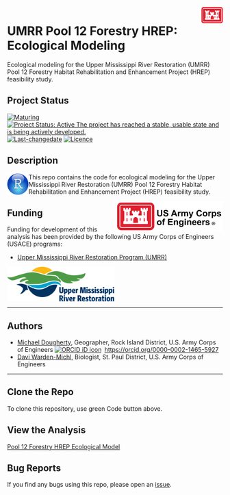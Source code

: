 <!-- README.md is generated from README.Rmd. Please edit that file -->
<!-- rmarkdown::render(input="README.Rmd", output_file = "README.md", output_format = "md_document") -->

<img src="figures/castle.png" width=50 align="right" />

# UMRR Pool 12 Forestry HREP: Ecological Modeling

Ecological modeling for the Upper Mississippi River Restoration (UMRR)
Pool 12 Forestry Habitat Rehabilitation and Enhancement Project (HREP)
feasibility study.

## Project Status

[![Maturing](https://img.shields.io/badge/lifecycle-maturing-blue.svg)](https://www.tidyverse.org/lifecycle)
[![Project Status: Active The project has reached a stable, usable state
and is being actively
developed.](https://www.repostatus.org/badges/latest/active.svg)](https://www.repostatus.org/#active)
[![Last-changedate](https://img.shields.io/badge/last%20change-2023--01--12-yellowgreen.svg)](/commits/master)
[![Licence](https://img.shields.io/badge/licence-CC0-blue.svg)](http://choosealicense.com/licenses/cc0-1.0/)

## Description

<img src="figures/r_logo.png" width=50 align="left" />

This repo contains the code for ecological modeling for the Upper
Mississippi River Restoration (UMRR) Pool 12 Forestry Habitat
Rehabilitation and Enhancement Project (HREP) feasibility study.

<img src="figures/USACE-Logo-Horizontal.png" width=250 align="right" />

## Funding

Funding for development of this analysis has been provided by the
following US Army Corps of Engineers (USACE) programs:

-   [Upper Mississippi River Restoration Program
    (UMRR)](https://www.mvr.usace.army.mil/Missions/Environmental-Stewardship/Upper-Mississippi-River-Restoration/)

<img src="figures/UMRRlogo_rgb_300px.png" width=250 align="left" />
<br clear="all" />

------------------------------------------------------------------------

## Authors

-   [Michael Dougherty](mailto:Michael.P.Dougherty@usace.army.mil),
    Geographer, Rock Island District, U.S. Army Corps of Engineers
    <a itemprop="sameAs" content="https://orcid.org/0000-0002-1465-5927" href="https://orcid.org/0000-0002-1465-5927" target="orcid.widget" rel="me noopener noreferrer" style="vertical-align:top;">
    <img src="https://orcid.org/sites/default/files/images/orcid_16x16.png" style="width:1em;margin-right:.5em;" alt="ORCID iD icon">https://orcid.org/0000-0002-1465-5927</a>
-   [Davi Warden-Michl](mailto:davi.e.michl@usace.army.mil), Biologist,
    St. Paul District, U.S. Army Corps of Engineers

------------------------------------------------------------------------

## Clone the Repo

To clone this repository, use green Code button above.

## View the Analysis

[Pool 12 Forestry HREP Ecological
Model](https://mvr-gis.github.io/Pool_12_ecomod/)

## Bug Reports

If you find any bugs using this repo, please open an
[issue](https://github.com/MVR-GIS/Pool_12_ecomod/issues).
